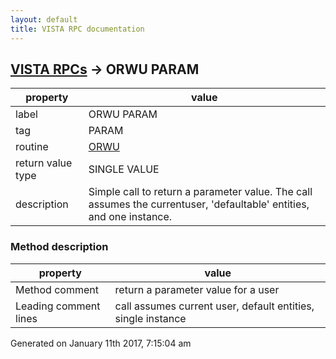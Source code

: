 ```yaml
---
layout: default
title: VISTA RPC documentation
---
```




## [VISTA RPCs](TableOfContent.md) &#8594; ORWU PARAM 

 property | value 
--- | --- 
 label | ORWU PARAM
 tag | PARAM
 routine | [ORWU](http://code.osehra.org/dox/Routine_ORWU_source.html)
 return value type | SINGLE VALUE
 description | Simple call to return a parameter value.  The call assumes the currentuser, 'defaultable' entities, and one instance.


### Method description

 property | value 
--- | --- 
 Method comment | return a parameter value for a user
 Leading comment lines | call assumes current user, default entities, single instance




 Generated on January 11th 2017, 7:15:04 am